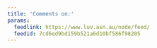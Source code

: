 ```yaml
---
title: 'Comments on:'
params:
  feedlink: https://www.luv.asn.au/node/feed/
  feedid: 7cd6ed9bd159b521a6d10bf586f98205
---
```

